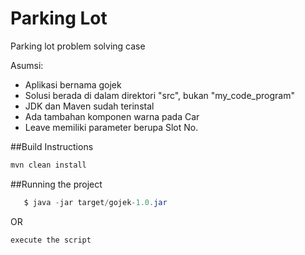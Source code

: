 # Parking Lot
Parking lot problem solving case

Asumsi:
- Aplikasi bernama gojek
- Solusi berada di dalam direktori "src", bukan "my_code_program"
- JDK dan Maven sudah terinstal
- Ada tambahan komponen warna pada Car
- Leave memiliki parameter berupa Slot No.

##Build Instructions

```sh
mvn clean install
```

##Running the project

```java
   $ java -jar target/gojek-1.0.jar
```
OR
```sh
execute the script
```
